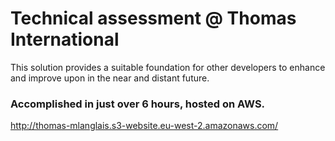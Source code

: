 # Technical assessment @ Thomas International

This solution provides a suitable foundation for other developers to enhance and improve upon in the near and distant future.

### Accomplished in just over 6 hours, hosted on AWS.

http://thomas-mlanglais.s3-website.eu-west-2.amazonaws.com/